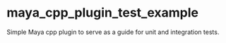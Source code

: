 # maya_cpp_plugin_test_example
Simple Maya cpp plugin to serve as a guide for unit and integration tests.
